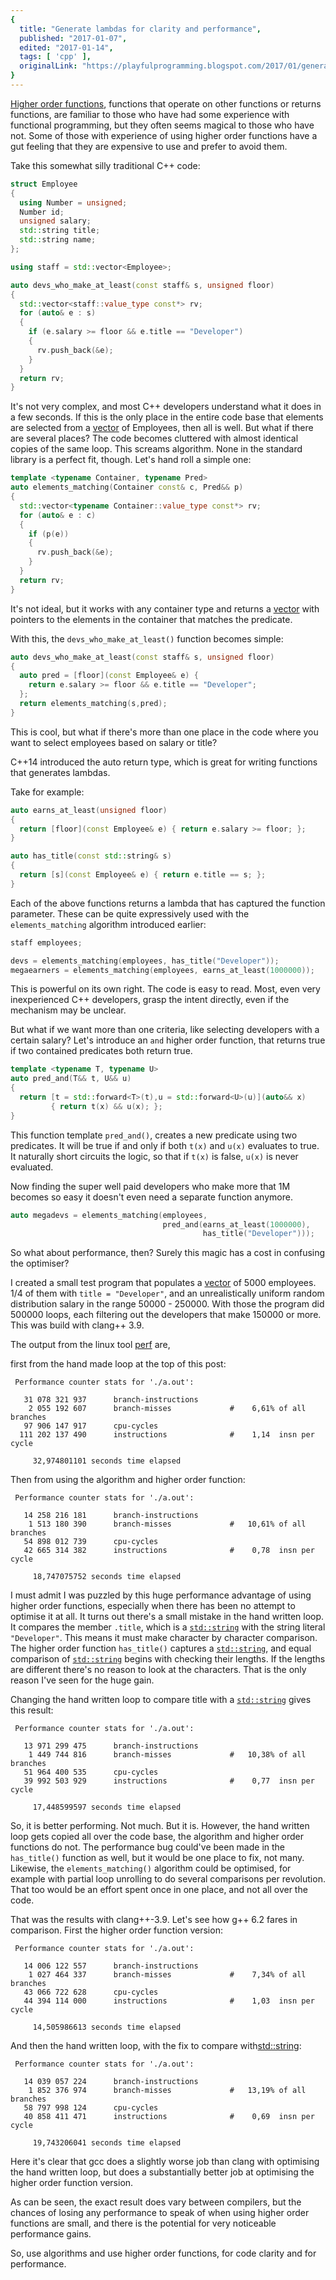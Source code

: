 ```yaml
---
{
  title: "Generate lambdas for clarity and performance",
  published: "2017-01-07",
  edited: "2017-01-14",
  tags: [ 'cpp' ],
  originalLink: "https://playfulprogramming.blogspot.com/2017/01/generate-lambdas-for-clarity-and.html"
}
---
```


[Higher order functions](https://en.wikipedia.org/wiki/Higher-order_function), functions that operate on other functions
or returns functions, are familiar to those who have had some experience with functional programming, but they often
seems magical to those who have not. Some of those with experience of using higher order functions have a gut feeling
that they are expensive to use and prefer to avoid them.

Take this somewhat silly traditional C++ code:

```cpp
struct Employee
{
  using Number = unsigned;
  Number id;
  unsigned salary;
  std::string title;
  std::string name;
};

using staff = std::vector<Employee>;

auto devs_who_make_at_least(const staff& s, unsigned floor)
{
  std::vector<staff::value_type const*> rv;
  for (auto& e : s)
  {
    if (e.salary >= floor && e.title == "Developer")
    {
      rv.push_back(&e);
    }
  }
  return rv;
}
```

It's not very complex, and most C++ developers understand what it does in a few seconds. If this is the only place in
the entire code base that elements are selected from a [vector](http://en.cppreference.com/w/cpp/container/vector) of
Employees, then all is well. But what if there are several places? The code becomes cluttered with almost identical
copies of the same loop. This screams algorithm. None in the standard library is a perfect fit, though. Let's hand roll
a simple one:

```cpp
template <typename Container, typename Pred>
auto elements_matching(Container const& c, Pred&& p)
{
  std::vector<typename Container::value_type const*> rv;
  for (auto& e : c)
  {
    if (p(e))
    {
      rv.push_back(&e);
    }
  }
  return rv;
}
```

It's not ideal, but it works with any container type and returns
a [vector](http://en.cppreference.com/w/cpp/container/vector) with pointers to the elements in the container that
matches the predicate.

With this, the `devs_who_make_at_least()` function becomes simple:

```cpp
auto devs_who_make_at_least(const staff& s, unsigned floor)
{
  auto pred = [floor](const Employee& e) {
    return e.salary >= floor && e.title == "Developer";
  };
  return elements_matching(s,pred);
}
```

This is cool, but what if there's more than one place in the code where you want to select employees based on salary or
title?

C++14 introduced the auto return type, which is great for writing functions that generates lambdas.

Take for example:

```cpp
auto earns_at_least(unsigned floor)
{
  return [floor](const Employee& e) { return e.salary >= floor; };
}

auto has_title(const std::string& s)
{
  return [s](const Employee& e) { return e.title == s; };
}
```

Each of the above functions returns a lambda that has captured the function parameter. These can be quite expressively
used with the `elements_matching` algorithm introduced earlier:

```cpp
staff employees;

devs = elements_matching(employees, has_title("Developer"));
megaearners = elements_matching(employees, earns_at_least(1000000));
```

This is powerful on its own right. The code is easy to read. Most, even very inexperienced C++ developers, grasp the
intent directly, even if the mechanism may be unclear.

But what if we want more than one criteria, like selecting developers with a certain salary? Let's introduce an `and`
higher order function, that returns true if two contained predicates both return true.

```cpp
template <typename T, typename U>
auto pred_and(T&& t, U&& u)
{
  return [t = std::forward<T>(t),u = std::forward<U>(u)](auto&& x)
         { return t(x) && u(x); };
}
```

This function template `pred_and()`, creates a new predicate using two predicates. It will be true if and only if
both `t(x)`
and `u(x)` evaluates to true. It naturally short circuits the logic, so that if `t(x)` is false, `u(x)` is never
evaluated.

Now finding the super well paid developers who make more that 1M becomes so easy it doesn't even need a separate
function anymore.

```cpp
auto megadevs = elements_matching(employees,
                                  pred_and(earns_at_least(1000000), 
                                           has_title("Developer")));
```

So what about performance, then? Surely this magic has a cost in confusing the optimiser?

I created a small test program that populates a [vector](http://en.cppreference.com/w/cpp/container/vector) of 5000
employees. 1/4 of them with `title = "Developer"`, and an unrealistically uniform random distribution salary in the
range
50000 - 250000. With those the program did 500000 loops, each filtering out the developers that make 150000 or more.
This was build with clang++ 3.9.

The output from the linux tool [perf](https://perf.wiki.kernel.org/index.php/Main_Page) are,

first from the hand made loop at the top of this post:

```
 Performance counter stats for './a.out':

   31 078 321 937      branch-instructions                                  
    2 055 192 607      branch-misses             #    6,61% of all branches         
   97 906 147 917      cpu-cycles                                           
  111 202 137 490      instructions              #    1,14  insn per cycle  

     32,974801101 seconds time elapsed
```

Then from using the algorithm and higher order function:

```
 Performance counter stats for './a.out':

   14 258 216 181      branch-instructions                                  
    1 513 180 390      branch-misses             #   10,61% of all branches         
   54 898 012 739      cpu-cycles                                           
   42 665 314 382      instructions              #    0,78  insn per cycle  

     18,747075752 seconds time elapsed
```

I must admit I was puzzled by this huge performance advantage of using higher order functions, especially when there has
been no attempt to optimise it at all. It turns out there's a small mistake in the hand written loop. It compares the
member `.title`, which is a [`std::string`](http://en.cppreference.com/w/cpp/string/basic_string) with the string
literal
`"Developer"`. This means it must make character by character comparison. The higher order function `has_title()`
captures
a [`std::string`](http://en.cppreference.com/w/cpp/string/basic_string), and equal comparison
of [`std::string`](http://en.cppreference.com/w/cpp/string/basic_string) begins with checking their lengths. If the
lengths are different there's no reason to look at the characters. That is the only reason I've seen for the huge gain.

Changing the hand written loop to compare title with
a [`std::string`](http://en.cppreference.com/w/cpp/string/basic_string) gives this result:

```
 Performance counter stats for './a.out':

   13 971 299 475      branch-instructions                                  
    1 449 744 816      branch-misses             #   10,38% of all branches         
   51 964 400 535      cpu-cycles                                           
   39 992 503 929      instructions              #    0,77  insn per cycle  

     17,448599597 seconds time elapsed
```

So, it is better performing. Not much. But it is. However, the hand written loop gets copied all over the code base, the
algorithm and higher order functions do not. The performance bug could've been made in the `has_title()` function as
well, but it would be one place to fix, not many. Likewise, the `elements_matching()` algorithm could be optimised, for
example with partial loop unrolling to do several comparisons per revolution. That too would be an effort spent once in
one place, and not all over the code.

That was the results with clang++-3.9. Let's see how g++ 6.2 fares in comparison. First the higher order function
version:

```
 Performance counter stats for './a.out':

   14 006 122 557      branch-instructions                                      
    1 027 464 337      branch-misses             #    7,34% of all branches         
   43 066 722 628      cpu-cycles                                               
   44 394 114 000      instructions              #    1,03  insn per cycle      

     14,505986613 seconds time elapsed
```

And then the hand written loop, with the fix to compare
with[std::string](http://en.cppreference.com/w/cpp/string/basic_string):

```
 Performance counter stats for './a.out':

   14 039 057 224      branch-instructions                                       
    1 852 376 974      branch-misses             #   13,19% of all branches         
   58 797 998 124      cpu-cycles                                                
   40 858 411 471      instructions              #    0,69  insn per cycle       

     19,743206041 seconds time elapsed
```

Here it's clear that gcc does a slightly worse job than clang with optimising the hand written loop, but does a
substantially better job at optimising the higher order function version.

As can be seen, the exact result does vary between compilers, but the chances of losing any performance to speak of when
using higher order functions are small, and there is the potential for very noticeable performance gains.

So, use algorithms and use higher order functions, for code clarity and for performance.
